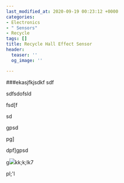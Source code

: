 ```yaml
---
last_modified_at: 2020-09-19 00:23:12 +0000
categories:
- Electronics
- " Sensors"
- Recycle
tags: []
title: Recycle Hall Effect Sensor
header:
  teaser: ''
  og_image: ''

---
```

\###ekasjfkjsdkf sdf

sdfsdofsld

fsd\[f

sd

gpsd

pg\]

dpf\]gpsd

g![](/images/unsplash-gallery-image-2.jpg)kk;k;lk7

pl;'l